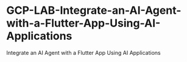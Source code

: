 # GCP-LAB-Integrate-an-AI-Agent-with-a-Flutter-App-Using-AI-Applications
Integrate an AI Agent with a Flutter App Using AI Applications
